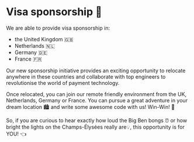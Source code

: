 # Visa sponsorship 🛫

We are able to provide visa sponsorship in: 
- the United Kingdom 🇬🇧
- Netherlands 🇳🇱
- Germany 🇩🇪
- France 🇫🇷

Our new sponsorship initiative provides an exciting opportunity to relocate anywhere in these countries and collaborate with top engineers to revolutionise the world of payment technology.

Once relocated, you can join our remote friendly environment from the UK, Netherlands, Germany or France. You can pursue a great adventure in your dream location 🏙 and write some awesome code with us! Win-Win! 🥳

So, if you are curious to hear exactly how loud the Big Ben bongs ⏰  or how bright the lights on the Champs-Élysées really are💡, this opportunity is for YOU! 👈
